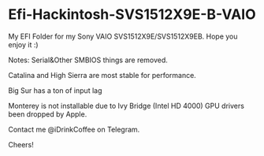 # Efi-Hackintosh-SVS1512X9E-B-VAIO
My EFI Folder for my Sony VAIO SVS1512X9E/SVS1512X9EB. Hope you enjoy it :)

Notes: Serial&Other SMBIOS things are removed.

Catalina and High Sierra are most stable for performance.

Big Sur has a ton of input lag

Monterey is not installable due to Ivy Bridge (Intel HD 4000) GPU drivers been dropped by Apple.

Contact me @iDrinkCoffee on Telegram.

Cheers!
